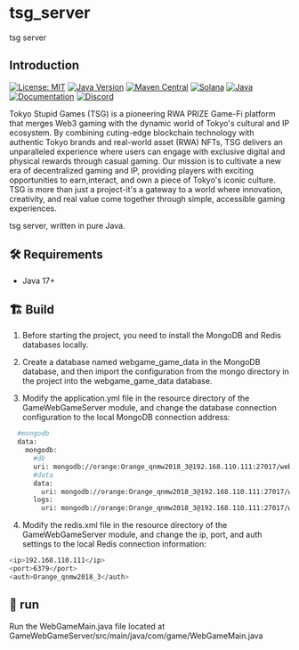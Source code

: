 # tsg_server
tsg server

## Introduction

[![License: MIT](https://img.shields.io/badge/License-MIT-yellow.svg)](https://opensource.org/licenses/MIT)
[![Java Version](https://img.shields.io/badge/Java-17%2B-blue)](https://www.oracle.com/java/technologies/javase/jdk17-archive-downloads.html)
[![Maven Central](https://img.shields.io/maven-central/v/com.mmorrell/solanaj.svg)](https://search.maven.org/artifact/com.mmorrell/solanaj)
[![Solana](https://img.shields.io/badge/Solana-Compatible-blueviolet)](https://solana.com/)
[![Java](https://img.shields.io/badge/Pure-Java-orange)](https://www.java.com/)
[![Documentation](https://img.shields.io/badge/API-Documentation-lightgrey)](https://docs.solana.com/apps/jsonrpc-api)
[![Discord](https://img.shields.io/discord/889577356681945098?color=blueviolet)](https://discord.gg/solana)

Tokyo Stupid Games (TSG) is a pioneering RWA PRIZE Game-Fi platform that merges Web3 gaming with the dynamic world of Tokyo's cultural and IP ecosystem. By combining cuting-edge blockchain technology with authentic Tokyo brands and real-world asset (RWA) NFTs, TSG delivers an unparalleled experience where users can engage with exclusive digital and physical rewards through casual gaming. Our mission is to cultivate a new era of decentralized gaming and IP, providing players with exciting opportunities to earn,interact, and own a piece of Tokyo's iconic culture. TSG is more than just a project-it's a gateway to a world where innovation, creativity, and real value come together through simple, accessible gaming experiences.

tsg server, written in pure Java.

## 🛠️ Requirements

- Java 17+

## 🏗️ Build

1. Before starting the project, you need to install the MongoDB and Redis databases locally.

2. Create a database named webgame_game_data in the MongoDB database, and then import the configuration from the mongo directory in the project into the webgame_game_data database.

3. Modify the application.yml file in the resource directory of the GameWebGameServer module, and change the database connection configuration to the local MongoDB connection address:

```sh
  #mongodb
  data:
    mongodb:
      #db
      uri: mongodb://orange:Orange_qnmw2018_3@192.168.110.111:27017/webgame_game?authSource=admin
      #data
      data:
        uri: mongodb://orange:Orange_qnmw2018_3@192.168.110.111:27017/webgame_game_data?authSource=admin
      logs:
        uri: mongodb://orange:Orange_qnmw2018_3@192.168.110.111:27017/webgame_game_log?authSource=admin
```

4. Modify the redis.xml file in the resource directory of the GameWebGameServer module, and change the ip, port, and auth settings to the local Redis connection information:

```sh
<ip>192.168.110.111</ip>
<port>6379</port>
<auth>Orange_qnmw2018_3</auth>
```

## 🚀 run
Run the WebGameMain.java file located at GameWebGameServer/src/main/java/com/game/WebGameMain.java
